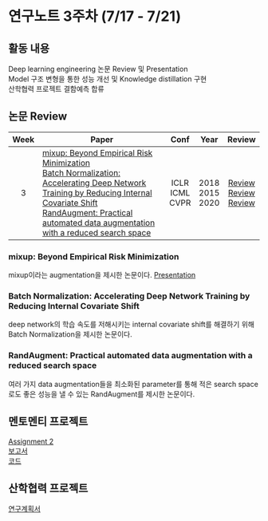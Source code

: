 # 연구노트 3주차 (7/17 - 7/21)
## 활동 내용
Deep learning engineering 논문 Review 및 Presentation  
Model 구조 변형을 통한 성능 개선 및 Knowledge distillation 구현  
산학협력 프로젝트 결함예측 합류 

## 논문 Review
| Week   | Paper                                               | Conf | Year   | Review   |
| :----: | ------------------------------------------------------- | :----: | :------------: | :------: |
| 3    | [mixup: Beyond Empirical Risk Minimization](https://arxiv.org/pdf/1710.09412.pdf)<br>[Batch Normalization: Accelerating Deep Network Training by Reducing Internal Covariate Shift](https://arxiv.org/pdf/1502.03167.pdf)<br>[RandAugment: Practical automated data augmentation with a reduced search space](https://arxiv.org/pdf/1909.13719.pdf) | ICLR<br>ICML<br>CVPR  | 2018<br>2015<br>2020 | [Review](https://github.com/Chihiro0623/2023summer-selfstudy1/blob/main/week1/Reviews/ImageNet%20Classification%20with%20Deep%20Convolutional%20Neural%20Networks.pdf)<br>[Review](https://github.com/Chihiro0623/2023summer-selfstudy1/blob/main/week3/Reviews/Batch%20Normalization%20Accelerating%20Deep%20Network%20Training%20by%20Reducing%20Internal%20Covariate%20Shift.pdf)<br>[Review](https://github.com/Chihiro0623/2023summer-selfstudy1/blob/main/week3/Reviews/RandAugment%20Practical%20automated%20data%20augmentation%20with%20a%20reduced%20search%20space.pdf  ) |



### mixup: Beyond Empirical Risk Minimization  
mixup이라는 augmentation을 제시한 논문이다. [Presentation](https://github.com/Chihiro0623/2023summer-selfstudy1/blob/main/week3/Reviews/mixup_%20BEYOND%20EMPIRICAL%20RISK%20MINIMIZATION.pptx)

### Batch Normalization: Accelerating Deep Network Training by Reducing Internal Covariate Shift  
deep network의 학습 속도를 저해시키는 internal covariate shift를 해결하기 위해 Batch Normalization을 제시한 논문이다.

### RandAugment: Practical automated data augmentation with a reduced search space
여러 가지 data augmentation들을 최소화된 parameter를 통해 적은 search space로도 좋은 성능을 낼 수 있는 RandAugment를 제시한 논문이다.




## 멘토멘티 프로젝트
[Assignment 2](https://github.com/Chihiro0623/2023summer-selfstudy1/blob/main/week3/Project/week2.pdf)  
[보고서](https://github.com/Chihiro0623/2023summer-selfstudy1/blob/main/week3/Project/Assignment2.pdf)  
[코드]()

## 산학협력 프로젝트
[연구계획서](https://github.com/Chihiro0623/2023summer-selfstudy1/blob/main/week3/Project/%EA%B2%B0%ED%95%A8%EC%98%88%EC%B8%A1(%EC%97%B0%EA%B5%AC%EA%B3%84%ED%9A%8D%EC%84%9C).pdf)  
